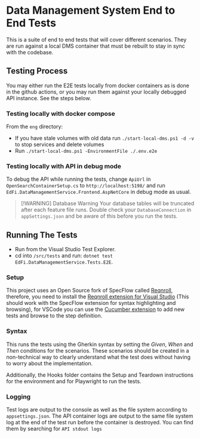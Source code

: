 # Data Management System End to End Tests

This is a suite of end to end tests that will cover different scenarios. They
are run against a local DMS container that must be rebuilt to stay in sync with
the codebase.

## Testing Process

You may either run the E2E tests locally from docker containers as is done in
the github actions, or you may run them against your locally debugged API
instance. See the steps below. 

### Testing locally with docker compose

From the `eng` directory:

- If you have stale volumes with old data run `./start-local-dms.ps1 -d -v` to
  stop services and delete volumes
- Run `./start-local-dms.ps1 -EnvironmentFile ./.env.e2e`

### Testing locally with API in debug mode

To debug the API while running the tests, change `ApiUrl` in
`OpenSearchContainerSetup.cs` to `http://localhost:5198/` and run
`EdFi.DataManagementService.Frontend.AspNetCore` in debug mode as usual.

> [!WARNING] Database Warning 
> Your database tables will be truncated after each
> feature file runs. Double check your `DatabaseConnection` in
> `appSettings.json` and be aware of this before you run the tests.

## Running The Tests

- Run from the Visual Studio Test Explorer.
- cd into `/src/tests` and run: `dotnet test
  EdFi.DataManagementService.Tests.E2E`.

### Setup

This project uses an Open Source fork of SpecFlow called
[Reqnroll](https://reqnroll.net/), therefore, you need to install the [Reqnroll
extension for Visual
Studio](https://marketplace.visualstudio.com/items?itemName=Reqnroll.ReqnrollForVisualStudio2022)
(This should work with the SpecFlow extension for syntax highlighting and
browsing), for VSCode you can use the [Cucumber
extension](https://marketplace.visualstudio.com/items?itemName=CucumberOpen.cucumber-official)
to add new tests and browse to the step definition.

### Syntax

This runs the tests using the Gherkin syntax by setting the _Given_, _When_ and
_Then_ conditions for the scenarios. These scenarios should be created in a
non-technical way to clearly understand what the test does without having to
worry about the implementation.

Additionally, the Hooks folder contains the Setup and Teardown instructions for
the environment and for Playwright to run the tests.

### Logging

Test logs are output to the console as well as the file system according to
`appsettings.json`. The API container logs are output to the same file system
log at the end of the test run before the container is destroyed. You can find
them by searching for `API stdout logs`
